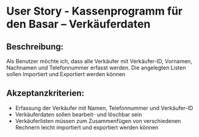 # User Story - Kassenprogramm für den Basar – Verkäuferdaten

## Beschreibung:

Als Benutzer möchte ich, dass alle Verkäufer mit Verkäufer-ID, Vornamen, Nachnamen und Telefonnummer erfasst werden. Die angelegten Listen sollen Importiert und Exportiert werden können

## Akzeptanzkriterien:

- Erfassung der Verkäufer mit Namen, Telefonnummer und Verkäufer-ID
- Verkäuferdaten sollen bearbeit- und löschbar sein
- Verkäuferlisten müssen zum Zusammenfügen von verschiedenen Rechnern leicht importiert und exportiert werden können
